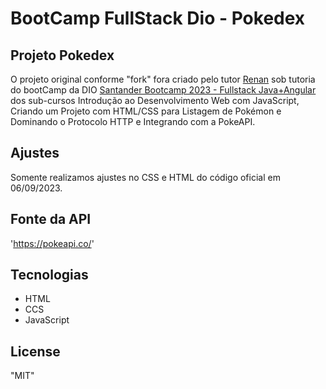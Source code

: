 # BootCamp FullStack Dio - Pokedex

## Projeto Pokedex

O projeto original conforme "fork" fora criado pelo tutor [Renan](https://github.com/RenanJPaula/RenanJPaula) sob tutoria do bootCamp da DIO [Santander Bootcamp 2023 - Fullstack Java+Angular](https://web.dio.me/track/santander-bootcamp-2023-fullstack-java-angular) dos sub-cursos Introdução ao Desenvolvimento Web com JavaScript, Criando um Projeto com HTML/CSS para Listagem de Pokémon e Dominando o Protocolo HTTP e Integrando com a PokeAPI.

## Ajustes

Somente realizamos ajustes no CSS e HTML do código oficial em 06/09/2023.


## Fonte da API 

 'https://pokeapi.co/'

## Tecnologias 

- HTML 
- CCS
- JavaScript

## License

"MIT"

